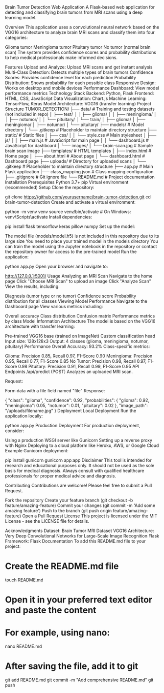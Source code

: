 Brain Tumor Detection Web Application
A Flask-based web application for detecting and classifying brain tumors from MRI scans using a deep learning model.

Overview
This application uses a convolutional neural network based on the VGG16 architecture to analyze brain MRI scans and classify them into four categories:

Glioma tumor
Meningioma tumor
Pituitary tumor
No tumor (normal brain scan)
The system provides confidence scores and probability distributions to help medical professionals make informed decisions.

Features
Upload and Analyze: Upload MRI scans and get instant analysis
Multi-Class Detection: Detects multiple types of brain tumors
Confidence Scores: Provides confidence level for each prediction
Probability Distribution: Shows probability for each possible class
Responsive Design: Works on desktop and mobile devices
Performance Dashboard: View model performance metrics
Technology Stack
Backend: Python, Flask
Frontend: HTML, CSS, JavaScript
Data Visualization: Chart.js
Machine Learning: TensorFlow, Keras
Model Architecture: VGG16 (transfer learning)
Project Structure
TUMOR_DETECTION/
├── data/                      # Training and testing datasets (not included in repo)
│   ├── test/
│   │   ├── glioma/
│   │   ├── meningioma/
│   │   ├── notumor/
│   │   └── pituitary/
│   └── train/
│       ├── glioma/
│       ├── meningioma/
│       ├── notumor/
│       └── pituitary/
├── models/                    # Model directory
│   └── .gitkeep               # Placeholder to maintain directory structure
├── static/                    # Static files
│   ├── css/
│   │   └── style.css          # Main stylesheet
│   ├── js/
│   │   ├── main.js            # JavaScript for main page
│   │   └── dashboard.js       # JavaScript for dashboard
│   └── images/
│       └── brain-scan.jpg     # Sample brain scan image
├── templates/                 # HTML templates
│   ├── index.html             # Home page
│   ├── about.html             # About page
│   └── dashboard.html         # Dashboard page
├── uploads/                   # Directory for uploaded scans
│   └── .gitkeep               # Placeholder to maintain directory structure
├── app.py                     # Main Flask application
├── class_mapping.json         # Class mapping configuration
├── .gitignore                 # Git ignore file
└── README.md                  # Project documentation
Installation
Prerequisites
Python 3.7+
pip
Virtual environment (recommended)
Setup
Clone the repository:

git clone https://github.com/yourusername/brain-tumor-detection.git
cd brain-tumor-detection
Create and activate a virtual environment:

python -m venv venv
source venv/bin/activate  # On Windows: venv\Scripts\activate
Install dependencies:

pip install flask tensorflow keras pillow numpy
Set up the model:

The model file (models/model.h5) is not included in this repository due to its large size
You need to place your trained model in the models directory
You can train the model using the Jupyter notebook in the repository or contact the repository owner for access to the pre-trained model
Run the application:

python app.py
Open your browser and navigate to:

http://127.0.0.1:5001/
Usage
Analyzing an MRI Scan
Navigate to the home page
Click "Choose MRI Scan" to upload an image
Click "Analyze Scan"
View the results, including:

Diagnosis (tumor type or no tumor)
Confidence score
Probability distribution for all classes
Viewing Model Performance
Navigate to the Dashboard page
View various metrics including:

Overall accuracy
Class distribution
Confusion matrix
Performance metrics by class
Model Information
Architecture
The model is based on the VGG16 architecture with transfer learning:

Pre-trained VGG16 base (trained on ImageNet)
Custom classification head
Input size: 128x128x3
Output: 4 classes (glioma, meningioma, notumor, pituitary)
Performance
Overall Accuracy: 93.2%
Class-specific metrics:

Glioma: Precision 0.85, Recall 0.97, F1-Score 0.90
Meningioma: Precision 0.95, Recall 0.77, F1-Score 0.85
No Tumor: Precision 0.98, Recall 0.97, F1-Score 0.98
Pituitary: Precision 0.91, Recall 0.99, F1-Score 0.95
API Endpoints
/api/predict (POST)
Analyzes an uploaded MRI scan.

Request:

Form data with a file field named "file"
Response:

{
  "class": "glioma",
  "confidence": 0.92,
  "probabilities": {
    "glioma": 0.92,
    "meningioma": 0.05,
    "notumor": 0.01,
    "pituitary": 0.02
  },
  "image_path": "/uploads/filename.jpg"
}
Deployment
Local Deployment
Run the application locally:

python app.py
Production Deployment
For production deployment, consider:

Using a production WSGI server like Gunicorn
Setting up a reverse proxy with Nginx
Deploying to a cloud platform like Heroku, AWS, or Google Cloud
Example Gunicorn deployment:

pip install gunicorn
gunicorn app:app
Disclaimer
This tool is intended for research and educational purposes only. It should not be used as the sole basis for medical diagnosis. Always consult with qualified healthcare professionals for proper medical advice and diagnosis.

Contributing
Contributions are welcome! Please feel free to submit a Pull Request.

Fork the repository
Create your feature branch (git checkout -b feature/amazing-feature)
Commit your changes (git commit -m 'Add some amazing feature')
Push to the branch (git push origin feature/amazing-feature)
Open a Pull Request
License
This project is licensed under the MIT License - see the LICENSE file for details.

Acknowledgments
Dataset: Brain Tumor MRI Dataset
VGG16 Architecture: Very Deep Convolutional Networks for Large-Scale Image Recognition
Flask Framework: Flask Documentation
To add this README.md file to your project:

# Create the README.md file
touch README.md

# Open it in your preferred text editor and paste the content
# For example, using nano:
nano README.md

# After saving the file, add it to git
git add README.md
git commit -m "Add comprehensive README.md"
git push
